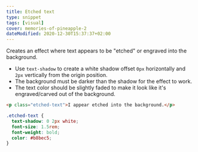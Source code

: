 ```yaml
---
title: Etched text
type: snippet
tags: [visual]
cover: memories-of-pineapple-2
dateModified: 2020-12-30T15:37:37+02:00
---
```


Creates an effect where text appears to be "etched" or engraved into the background.

- Use `text-shadow` to create a white shadow offset `0px` horizontally and `2px` vertically from the origin position.
- The background must be darker than the shadow for the effect to work.
- The text color should be slightly faded to make it look like it's engraved/carved out of the background.

```html
<p class="etched-text">I appear etched into the background.</p>
```

```css
.etched-text {
  text-shadow: 0 2px white;
  font-size: 1.5rem;
  font-weight: bold;
  color: #b8bec5;
}
```
